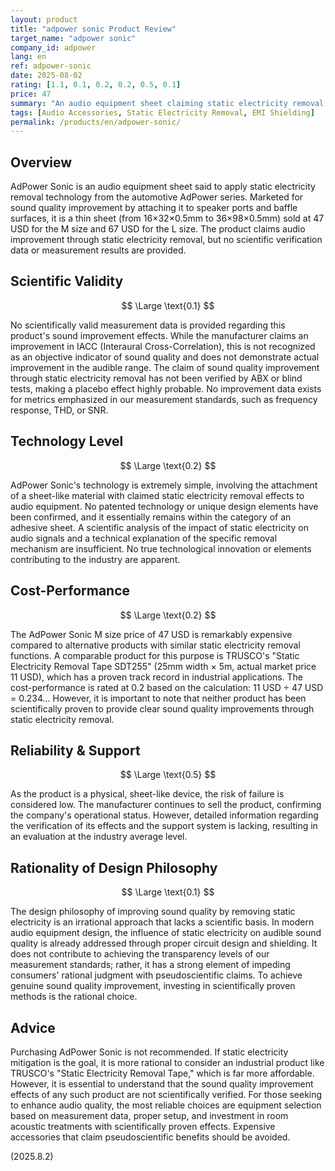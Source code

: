 ```yaml
---
layout: product
title: "adpower sonic Product Review"
target_name: "adpower sonic"
company_id: adpower
lang: en
ref: adpower-sonic
date: 2025-08-02
rating: [1.1, 0.1, 0.2, 0.2, 0.5, 0.1]
price: 47
summary: "An audio equipment sheet claiming static electricity removal that lacks a scientific basis and is an extremely expensive pseudoscientific product."
tags: [Audio Accessories, Static Electricity Removal, EMI Shielding]
permalink: /products/en/adpower-sonic/
---
```


## Overview

AdPower Sonic is an audio equipment sheet said to apply static electricity removal technology from the automotive AdPower series. Marketed for sound quality improvement by attaching it to speaker ports and baffle surfaces, it is a thin sheet (from 16×32×0.5mm to 36×98×0.5mm) sold at 47 USD for the M size and 67 USD for the L size. The product claims audio improvement through static electricity removal, but no scientific verification data or measurement results are provided.

## Scientific Validity

$$ \Large \text{0.1} $$

No scientifically valid measurement data is provided regarding this product's sound improvement effects. While the manufacturer claims an improvement in IACC (Interaural Cross-Correlation), this is not recognized as an objective indicator of sound quality and does not demonstrate actual improvement in the audible range. The claim of sound quality improvement through static electricity removal has not been verified by ABX or blind tests, making a placebo effect highly probable. No improvement data exists for metrics emphasized in our measurement standards, such as frequency response, THD, or SNR.

## Technology Level

$$ \Large \text{0.2} $$

AdPower Sonic's technology is extremely simple, involving the attachment of a sheet-like material with claimed static electricity removal effects to audio equipment. No patented technology or unique design elements have been confirmed, and it essentially remains within the category of an adhesive sheet. A scientific analysis of the impact of static electricity on audio signals and a technical explanation of the specific removal mechanism are insufficient. No true technological innovation or elements contributing to the industry are apparent.

## Cost-Performance

$$ \Large \text{0.2} $$

The AdPower Sonic M size price of 47 USD is remarkably expensive compared to alternative products with similar static electricity removal functions. A comparable product for this purpose is TRUSCO's "Static Electricity Removal Tape SDT255" (25mm width × 5m, actual market price 11 USD), which has a proven track record in industrial applications. The cost-performance is rated at 0.2 based on the calculation: 11 USD ÷ 47 USD = 0.234... However, it is important to note that neither product has been scientifically proven to provide clear sound quality improvements through static electricity removal.

## Reliability & Support

$$ \Large \text{0.5} $$

As the product is a physical, sheet-like device, the risk of failure is considered low. The manufacturer continues to sell the product, confirming the company's operational status. However, detailed information regarding the verification of its effects and the support system is lacking, resulting in an evaluation at the industry average level.

## Rationality of Design Philosophy

$$ \Large \text{0.1} $$

The design philosophy of improving sound quality by removing static electricity is an irrational approach that lacks a scientific basis. In modern audio equipment design, the influence of static electricity on audible sound quality is already addressed through proper circuit design and shielding. It does not contribute to achieving the transparency levels of our measurement standards; rather, it has a strong element of impeding consumers' rational judgment with pseudoscientific claims. To achieve genuine sound quality improvement, investing in scientifically proven methods is the rational choice.

## Advice

Purchasing AdPower Sonic is not recommended. If static electricity mitigation is the goal, it is more rational to consider an industrial product like TRUSCO's "Static Electricity Removal Tape," which is far more affordable. However, it is essential to understand that the sound quality improvement effects of any such product are not scientifically verified. For those seeking to enhance audio quality, the most reliable choices are equipment selection based on measurement data, proper setup, and investment in room acoustic treatments with scientifically proven effects. Expensive accessories that claim pseudoscientific benefits should be avoided.

(2025.8.2)
